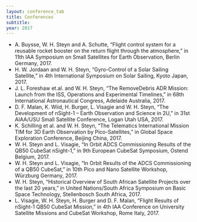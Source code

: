 ```yaml
---
layout: conference_tab
title: Conferences
subtitle: 
year: 2017
---
```


<!---
#### 2017
-->

- A. Buysse, W. H. Steyn and A. Schutte, “Flight control system for a reusable rocket booster on the return flight through the atmosphere,” in 11th IAA Symposium on Small Satellites for Earth Observation, Berlin Germany, 2017.
- H. W. Jordaan and W. H. Steyn, “Gyro-Control of a Solar Sailing Satellite,” in 4th International Symposium on Solar Sailing, Kyoto Japan, 2017.
- J. L. Foreshaw et.al. and W. H. Steyn, “The RemoveDebris ADR Mission: Launch from the ISS, Operations and Experimental Timelines,” in 68th International Astronautical Congress, Adelaide Australia, 2017.
- D. F. Malan, K. Wiid, H. Burger, L. Visagie and W. H. Steyn, “The Development of nSight-1 – Earth Observation and Science in 2U,” in 31st AIAA/USU Small Satellite Conference, Logan Utah USA, 2017.
- K. Schilling et al. and W. H. Steyn, “The Telematics International Mission TIM for 3D Earth Observation by Pico-Satellites,” in Global Space Exploration Conference, Beijing China, 2017.
- W. H. Steyn and L. Visagie, “In Orbit ADCS Commissioning Results of the QB50 CubeSat nSight-1,” in 9th European CubeSat Symposium, Ostend Belgium, 2017.
- W. H. Steyn and L. Visagie, “In Orbit Results of the ADCS Commissioning of a QB50 CubeSat,” in 10th Pico and Nano Satellite Workshop, Würzburg Germany, 2017.
- W. H. Steyn, “Historical Overview of South African Satellite Projects over the last 20 years,” in United Nations/South Africa Symposium on Basic Space Technology, Stellenbosch South Africa, 2017.
- L. Visagie, W. H. Steyn, H. Burger and D. F. Malan, “Flight Results of nSight-1 QB50 CubeSat Mission,” in 4th IAA Conference on University Satellite Missions and CubeSat Workshop, Rome Italy, 2017.
